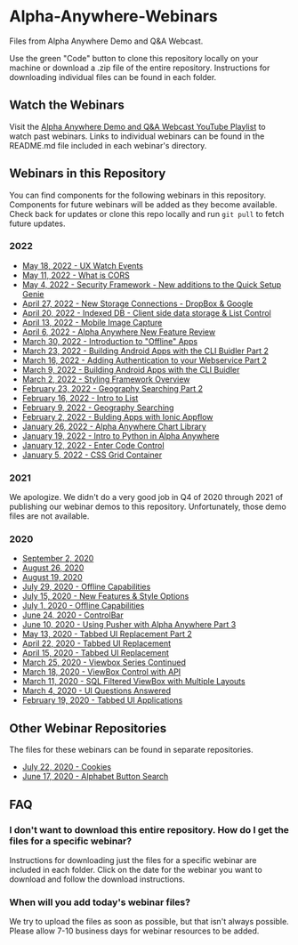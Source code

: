 # Alpha-Anywhere-Webinars
Files from Alpha Anywhere Demo and Q&amp;A Webcast.

Use the green "Code" button to clone this repository locally on your machine or download a .zip file of the entire repository. Instructions for downloading individual files can be found in each folder.

## Watch the Webinars

Visit the [Alpha Anywhere Demo and Q&A Webcast YouTube Playlist](https://www.youtube.com/playlist?list=PL8VS2LRRvdx_MF0eCNVjHd8BXlImwSqgF) to watch past webinars. Links to individual webinars can be found in the README.md file included in each webinar's directory.

## Webinars in this Repository

You can find components for the following webinars in this repository. Components for future webinars will be added as they become available. Check back for updates or clone this repo locally and run `git pull` to fetch future updates.
### 2022
 - [May 18, 2022 - UX Watch Events](https://github.com/alphaanywhere/Alpha-Anywhere-Webinars/tree/master/2022%2005%2018)
 - [May 11, 2022 - What is CORS](https://github.com/alphaanywhere/Alpha-Anywhere-Webinars/tree/master/2022%2005%2011)
 - [May 4, 2022 - Security Framework - New additions to the Quick Setup Genie](https://github.com/alphaanywhere/Alpha-Anywhere-Webinars/tree/master/2022%2005%2004)
 - [April 27, 2022 - New Storage Connections - DropBox & Google](https://github.com/alphaanywhere/Alpha-Anywhere-Webinars/tree/master/2022%2004%2027)
 - [April 20, 2022 - Indexed DB - Client side data storage & List Control](https://github.com/alphaanywhere/Alpha-Anywhere-Webinars/tree/master/2022%2004%2020)
 - [April 13, 2022 - Mobile Image Capture](https://github.com/alphaanywhere/Alpha-Anywhere-Webinars/tree/master/2022%2004%2013)
 - [April 6, 2022 - Alpha Anywhere New Feature Review](https://github.com/alphaanywhere/Alpha-Anywhere-Webinars/tree/master/2022%2004%2006)
 - [March 30, 2022 - Introduction to "Offline" Apps](https://github.com/alphaanywhere/Alpha-Anywhere-Webinars/tree/master/2022%2003%2030)
 - [March 23, 2022 - Building Android Apps with the CLI Buidler Part 2](https://github.com/alphaanywhere/Alpha-Anywhere-Webinars/tree/master/2022%2003%2023)
 - [March 16, 2022 - Adding Authentication to your Webservice Part 2](https://github.com/alphaanywhere/Alpha-Anywhere-Webinars/tree/master/2022%2003%2016)
 - [March 9, 2022 - Building Android Apps with the CLI Buidler](https://github.com/alphaanywhere/Alpha-Anywhere-Webinars/tree/master/2022%2003%2009)
 - [March 2, 2022 - Styling Framework Overview](https://github.com/alphaanywhere/Alpha-Anywhere-Webinars/tree/master/2022%2003%2002)
 - [February 23, 2022 - Geography Searching Part 2](https://github.com/alphaanywhere/Alpha-Anywhere-Webinars/tree/master/2022%2002%2023)
 - [February 16, 2022 - Intro to List](https://youtu.be/hVB12NIxQFo)
 - [February 9, 2022 - Geography Searching](https://github.com/alphaanywhere/Alpha-Anywhere-Webinars/tree/master/2022%2002%2009)
 - [February 2, 2022 - Bulding Apps with Ionic Appflow](https://github.com/alphaanywhere/Alpha-Anywhere-Webinars/tree/master/2022%2002%2002)
 - [January 26, 2022 - Alpha Anywhere Chart Library](https://github.com/alphaanywhere/Alpha-Anywhere-Webinars/tree/master/2022%2001%2026)
 - [January 19, 2022 - Intro to Python in Alpha Anywhere](https://youtu.be/IdUXBrs0ZDA)
 - [January 12, 2022 - Enter Code Control](https://github.com/alphaanywhere/Alpha-Anywhere-Webinars/tree/master/2022%2001%2012)
 - [January 5, 2022 - CSS Grid Container](https://youtu.be/wXYgAs9uwcE)

### 2021
We apologize. We didn't do a very good job in Q4 of 2020 through 2021 of publishing our webinar demos to this repository. Unfortunately, those demo files are not available.

### 2020
 - [September 2, 2020](https://github.com/alphaanywhere/Alpha-Anywhere-Webinars/tree/master/2020/September%202%202020)
 - [August 26, 2020](https://github.com/alphaanywhere/Alpha-Anywhere-Webinars/tree/master/2020/August%2026%202020)
 - [August 19, 2020](https://github.com/alphaanywhere/Alpha-Anywhere-Webinars/tree/master/2020/August%2019%202020)
 - [July 29, 2020 - Offline Capabilities](https://github.com/alphaanywhere/Alpha-Anywhere-Webinars/tree/master/2020/July%2029%202020)
 - [July 15, 2020 - New Features & Style Options](https://github.com/alphaanywhere/Alpha-Anywhere-Webinars/tree/master/2020/July%2015%202020)
 - [July 1, 2020 - Offline Capabilities](https://github.com/alphaanywhere/Alpha-Anywhere-Webinars/tree/master/2020/July%201%202020)
 - [June 24, 2020 - ControlBar](https://github.com/alphaanywhere/Alpha-Anywhere-Webinars/tree/master/2020/June%2024%202020)
 - [June 10, 2020 - Using Pusher with Alpha Anywhere Part 3](https://github.com/alphaanywhere/Alpha-Anywhere-Webinars/tree/master/2020/June%2010%202020)
 - [May 13, 2020 - Tabbed UI Replacement Part 2](https://github.com/alphaanywhere/Alpha-Anywhere-Webinars/tree/master/2020/May%2013%202020)
 - [April 22, 2020 - Tabbed UI Replacement](https://github.com/alphaanywhere/Alpha-Anywhere-Webinars/tree/master/2020/April%2022%202020)
 - [April 15, 2020 - Tabbed UI Replacement](https://github.com/alphaanywhere/Alpha-Anywhere-Webinars/tree/master/2020/April%2015%202020)
 - [March 25, 2020 - Viewbox Series Continued](https://github.com/alphaanywhere/Alpha-Anywhere-Webinars/tree/master/2020/March%2025%202020)
 - [March 18, 2020 - ViewBox Control with API](https://github.com/alphaanywhere/Alpha-Anywhere-Webinars/tree/master/2020/March%2018%202020)
 - [March 11, 2020 - SQL Filtered ViewBox with Multiple Layouts](https://github.com/alphaanywhere/Alpha-Anywhere-Webinars/tree/master/2020/March%2011%202020)
 - [March 4, 2020 - UI Questions Answered](https://github.com/alphaanywhere/Alpha-Anywhere-Webinars/tree/master/2020/March%204%202020)
 - [February 19, 2020 - Tabbed UI Applications](https://github.com/alphaanywhere/Alpha-Anywhere-Webinars/tree/master/2020/February%2019%202020)

## Other Webinar Repositories

The files for these webinars can be found in separate repositories.

 - [July 22, 2020 - Cookies](https://github.com/SarahAlphaSoftware/cookieDemos)
 - [June 17, 2020 - Alphabet Button Search](https://github.com/SarahAlphaSoftware/alphabetButtons)

## FAQ

### I don't want to download this entire repository. How do I get the files for a specific webinar?

Instructions for downloading just the files for a specific webinar are included in each folder. Click on the date for the webinar you want to download and follow the download instructions.

### When will you add today's webinar files?

We try to upload the files as soon as possible, but that isn't always possible. Please allow 7-10 business days for webinar resources to be added.

